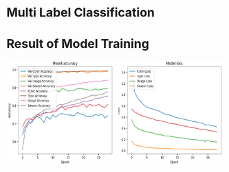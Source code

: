 # Multi Label Classification 


# Result of Model Training
<img src="https://github.com/Sinanoloji/multi-label-classification/raw/main/Accuracy.png" alt="Accuracy" width="250" height="250">
<img src="https://github.com/Sinanoloji/multi-label-classification/raw/main/Loss.png" alt="Loss" width="250" height="250">
